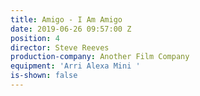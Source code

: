 ```yaml
---
title: Amigo - I Am Amigo
date: 2019-06-26 09:57:00 Z
position: 4
director: Steve Reeves
production-company: Another Film Company
equipment: 'Arri Alexa Mini '
is-shown: false
---
```


